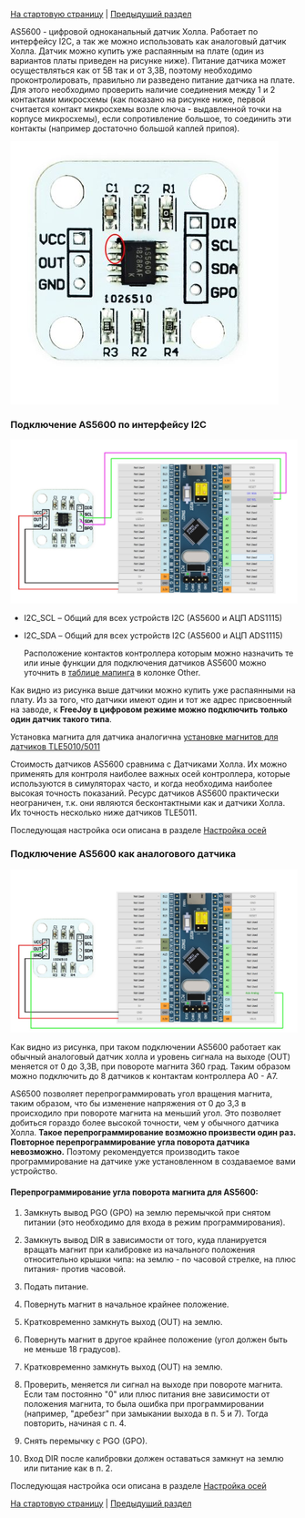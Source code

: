 

[На стартовую страницу](../README.md) | [Предыдущий раздел](Подключение-осей.md)

AS5600 - цифровой одноканальный датчик Холла. Работает по интерфейсу I2C, а так же можно использовать как аналоговый датчик Холла.  Датчик можно купить уже распаянным на плате (один из вариантов платы приведен на рисунке ниже). Питание датчика может осуществляться как от 5В так и от 3,3В, поэтому необходимо проконтролировать, правильно ли разведено питание датчика на плате. Для этого необходимо проверить наличие соединения между 1 и 2 контактами микросхемы (как показано на рисунке ниже, первой считается контакт микросхемы возле ключа - выдавленной точки на корпусе микросхемы), если сопротивление большое, то соединить эти контакты (например достаточно большой каплей припоя).

![](../images/A1.3.0.jpg)

### Подключение AS5600 по интерфейсу I2C

![](../images/A1.3.jpg)

* I2C_SCL – Общий для всех устройств I2C (AS5600 и АЦП ADS1115)

* I2C_SDA – Общий для всех устройств I2C (AS5600 и АЦП ADS1115)

  Расположение контактов контроллера которым можно назначить те или иные функции для подключения датчиков AS5600 можно уточнить в [таблице мапинга](rus/Таблица-мапинга.md) в колонке Other.

Как видно из рисунка выше датчики можно купить уже распаянными на плату. Из за того, что датчики имеют один и тот же адрес присвоенный на заводе, к **FreeJoy в цифровом режиме можно подключить только один датчик такого типа**.

Установка магнита для датчика аналогична  [установке магнитов для датчиков TLE5010/5011](Подключение-датчиков-TLE5010-5011.md)

Стоимость датчиков AS5600 сравнима с Датчиками Холла. Их можно применять для контроля наиболее важных осей контроллера, которые используются в симуляторах часто, и когда необходима наиболее высокая точность показаний. Ресурс датчиков AS5600 практически неограничен, т.к. они являются бесконтактными как и датчики Холла. Их точность несколько ниже датчиков TLE5011.

Последующая настройка оси описана в разделе [Настройка осей](Настройка-осей.md)

### Подключение AS5600 как аналогового датчика

![](../images/A1.3.1.jpg)

Как видно из рисунка, при таком подключении AS5600 работает как обычный аналоговый датчик холла и уровень сигнала на выходе (OUT) меняется от 0 до 3,3В, при повороте магнита 360 град. Таким образом можно подключить до 8 датчиков к контактам контроллера A0 - A7.

AS6500 позволяет перепрограммировать угол вращения магнита, таким образом, что бы изменение напряжения от 0 до 3,3 в происходило при повороте магнита на меньший угол. Это позволяет добиться гораздо более высокой точности, чем у обычного датчика Холла. **Такое перепрограммирование возможно произвести один раз. Повторное перепрограммирование угла поворота датчика невозможно.** Поэтому рекомендуется производить такое программирование на датчике уже установленном в создаваемое вами устройство.

#### Перепрограммирование угла поворота магнита для AS5600:

1. Замкнуть вывод PGO (GPO) на землю перемычкой при снятом питании (это необходимо для входа в режим программирования).

2. Замкнуть вывод DIR в зависимости от того, куда планируется вращать магнит при калибровке из начального положения относительно крышки чипа: на землю - по часовой стрелке, на плюс питания- против часовой.

3. Подать питание.

4. Повернуть магнит в начальное крайнее положение.

5. Кратковременно замкнуть выход (OUT) на землю.

6. Повернуть магнит в другое крайнее положение (угол должен быть не меньше 18 градусов).

7. Кратковременно замкнуть выход (OUT) на землю.

8. Проверить, меняется ли сигнал на выходе при повороте магнита. Если там постоянно "0" или плюс питания вне зависимости от положения магнита, то была ошибка при программировании (например, "дребезг" при замыкании выхода в п. 5 и 7). Тогда повторить, начиная с п. 4.

9. Снять перемычку с PGO (GPO).

10. Вход DIR после калибровки должен оставаться замкнут на землю или питание как в п. 2.



Последующая настройка оси описана в разделе [Настройка осей](Настройка-осей.md)

[На стартовую страницу](../README.md) | [Предыдущий раздел](Подключение-осей.md)

